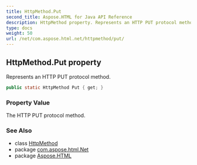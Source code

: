 ```yaml
---
title: HttpMethod.Put
second_title: Aspose.HTML for Java API Reference
description: HttpMethod property. Represents an HTTP PUT protocol method
type: docs
weight: 50
url: /net/com.aspose.html.net/httpmethod/put/
---
```

## HttpMethod.Put property

Represents an HTTP PUT protocol method.

```java
public static HttpMethod Put { get; }
```

### Property Value

The HTTP PUT protocol method.

### See Also

* class [HttpMethod](../)
* package [com.aspose.html.Net](../../httpmethod/)
* package [Aspose.HTML](../../../)

